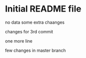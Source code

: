 # Initial README file

no data
some extra chaanges

changes for 3rd commit

one more line

few changes in master branch

